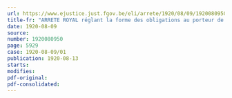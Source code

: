 ```yaml
---
url: https://www.ejustice.just.fgov.be/eli/arrete/1920/08/09/1920080950/justel
title-fr: "ARRETE ROYAL réglant la forme des obligations au porteur de la Dette publique"
date: 1920-08-09
source:
number: 1920080950
page: 5929
case: 1920-08-09/01
publication: 1920-08-13
starts:
modifies:
pdf-original:
pdf-consolidated:
---
```


